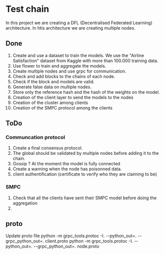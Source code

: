# Test chain

In this project we are creating a DFL (Decentralised Federated Learning) architecture. In htis architecture we are creating multiple nodes.

## Done

1. Create and use a dataset to train the models. We use the "Airline Satisfaction" dataset from Kaggle with more than 100.000 training data.
2. Use flower to train and aggregate the models.
3. Create multiple nodes and use grpc for communication.
4. Check and add blocks to the chains of each node.
5. Check if the block and models are valid.
6. Generate false data on multiple nodes.
7. Store only the reference hash and the hash of the weights on the model.
8. Creation of the client layer to send the models to the nodes
9. Creation of the cluster among clients
10. Creation of the SMPC protocol among the clients

## ToDo

### Communcation protocol

1. Create a final consensus protocol.
2. The global should be validated by multiple nodes before adding it to the chain.
3. Gossip ? At the moment the model is fully connected
4. Create a warning when the node has poisonned data.
5. client authentification (certificate to verify who they are claiming to be)

### SMPC

1. Check that all the clients have sent their SMPC model before doing the aggregation
2.

## proto

Update proto file
python -m grpc_tools.protoc -I. --python_out=. --grpc_python_out=. client.proto
python -m grpc_tools.protoc -I. --python_out=. --grpc_python_out=. node.proto
